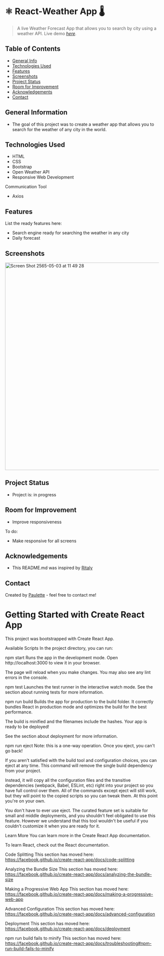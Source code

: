 # ⚛️ React-Weather App 🌡
> A live Weather Forecast App that allows you to search by city using a weather API.
> Live demo [_here_](https://stupendous-pithivier-e67924.netlify.app/).

## Table of Contents
* [General Info](#general-information)
* [Technologies Used](#technologies-used)
* [Features](#features)
* [Screenshots](#screenshots)
* [Project Status](#project-status)
* [Room for Improvement](#room-for-improvement)
* [Acknowledgements](#acknowledgements)
* [Contact](#contact)


## General Information
<ul><li>The goal of this project was to create a weather app that allows you to search for the weather of any city in the world.</li></ul>


## Technologies Used
<ul>
  <li>HTML</li>
  <li>CSS</li>
  <li>Bootstrap</li>
  <li>Open Weather API</li>
  <li>Responsive Web Development</li> </ul>
  
  
  Communication Tool
<ul>
  <li>Axios</li></ul>



## Features
List the ready features here:
<ul>
  <li>Search engine ready for searching the weather in any city</li>
  <li>Daily forecast</li></ul>


## Screenshots
<img width="679" alt="Screen Shot 2565-05-03 at 11 49 28" src="https://user-images.githubusercontent.com/96970580/166399581-e17be96c-5d5f-44aa-8bd7-cd9b7f5eca9f.png">



## Project Status
<ul>
<li>Project is: in progress</li></ul>


## Room for Improvement
<ul>
  <li>Improve responsiveness</li></ul>


To do:
<ul>
  <li>Make responsive for all screens</li></ul>


## Acknowledgements
 
  <ul><li>This README.md was inspired by <a href ="https://github.com/ritaly"> Ritaly</a></li></ul>
    
   


## Contact
Created by [Paulette](https://pzf.netlify.app/) - feel free to contact me!







# Getting Started with Create React App
This project was bootstrapped with Create React App.

Available Scripts
In the project directory, you can run:

npm start
Runs the app in the development mode.
Open http://localhost:3000 to view it in your browser.

The page will reload when you make changes.
You may also see any lint errors in the console.

npm test
Launches the test runner in the interactive watch mode.
See the section about running tests for more information.

npm run build
Builds the app for production to the build folder.
It correctly bundles React in production mode and optimizes the build for the best performance.

The build is minified and the filenames include the hashes.
Your app is ready to be deployed!

See the section about deployment for more information.

npm run eject
Note: this is a one-way operation. Once you eject, you can't go back!

If you aren't satisfied with the build tool and configuration choices, you can eject at any time. This command will remove the single build dependency from your project.

Instead, it will copy all the configuration files and the transitive dependencies (webpack, Babel, ESLint, etc) right into your project so you have full control over them. All of the commands except eject will still work, but they will point to the copied scripts so you can tweak them. At this point you're on your own.

You don't have to ever use eject. The curated feature set is suitable for small and middle deployments, and you shouldn't feel obligated to use this feature. However we understand that this tool wouldn't be useful if you couldn't customize it when you are ready for it.

Learn More
You can learn more in the Create React App documentation.

To learn React, check out the React documentation.

Code Splitting
This section has moved here: https://facebook.github.io/create-react-app/docs/code-splitting

Analyzing the Bundle Size
This section has moved here: https://facebook.github.io/create-react-app/docs/analyzing-the-bundle-size

Making a Progressive Web App
This section has moved here: https://facebook.github.io/create-react-app/docs/making-a-progressive-web-app

Advanced Configuration
This section has moved here: https://facebook.github.io/create-react-app/docs/advanced-configuration

Deployment
This section has moved here: https://facebook.github.io/create-react-app/docs/deployment

npm run build fails to minify
This section has moved here: https://facebook.github.io/create-react-app/docs/troubleshooting#npm-run-build-fails-to-minify
